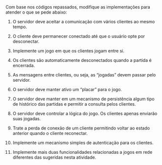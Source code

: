 Com base nos códigos repassados, modifique as implementações para atender o
que se pede abaixo:

1) O servidor deve aceitar a comunicação com vários clientes ao mesmo tempo.

2) O cliente deve permanecer conectado até que o usuário opte por desconectar.

3) Implemente um jogo em que os clientes jogam entre si.

4) Os clientes são automaticamente desconectados quando a partida é encerrada.

5) As mensagens entre clientes, ou seja, as “jogadas” devem passar pelo servidor.

6) O servidor deve manter ativo um “placar” para o jogo.

7) O servidor deve manter em um mecanismo de persistência algum tipo de histórico das partidas e permitir a consulta pelos clientes.

8) O servidor deve controlar a lógica do jogo. Os clientes apenas enviarão suas jogadas.

9) Trate a perda de conexão de um cliente permitindo voltar ao estado anterior quando o cliente reconectar.

10) Implemente um mecanismo simples de autenticação para os clientes.

11) Implemente mais duas funcionalidades relacionadas a jogos em rede diferentes das sugeridas nesta atividade.

